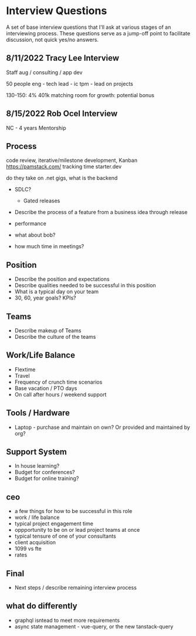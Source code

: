 # Interview Questions

A set of base interview questions that I'll ask at various stages of an interviewing process. These questions serve as a jump-off point to facilitate discussion, not quick yes/no answers.

## 8/11/2022 Tracy Lee Interview

Staff aug / consulting / app dev

50 people
eng - tech lead - ic
tpm - lead on projects

130-150: 4% 401k matching
room for growth: potential bonus

## 8/15/2022 Rob Ocel Interview

NC - 4 years
Mentorship

## Process

code review, iterative/milestone development, Kanban
https://pamstack.com/
tracking time
starter.dev

do they take on .net gigs, what is the backend

- SDLC?
  - Gated releases
- Describe the process of a feature from a business idea through release




- performance
- what about bob?
- how much time in meetings?




## Position

- Describe the position and expectations
- Describe qualities needed to be successful in this position
- What is a typical day on your team
- 30, 60, year goals? KPIs?

## Teams

- Describe makeup of Teams
- Describe the culture of the teams

## Work/Life Balance

- Flextime
- Travel
- Frequency of crunch time scenarios
- Base vacation / PTO days
- On call after hours / weekend support

## Tools / Hardware

- Laptop - purchase and maintain on own? Or provided and maintained by org?

## Support System

- In house learning?
- Budget for conferences?
- Budget for online training?

## ceo

- a few things for how to be successful in this role
- work / life balance
- typical project engagement time
- oppportunity to be on or lead project teams at once
- typical tensure of one of your consultants
- client acquisition
- 1099 vs fte
- rates

## Final

- Next steps / describe remaining interview process

## what do differently

- graphql isntead to meet more requirements
- async state management - vue-query, or the new tanstack-query
